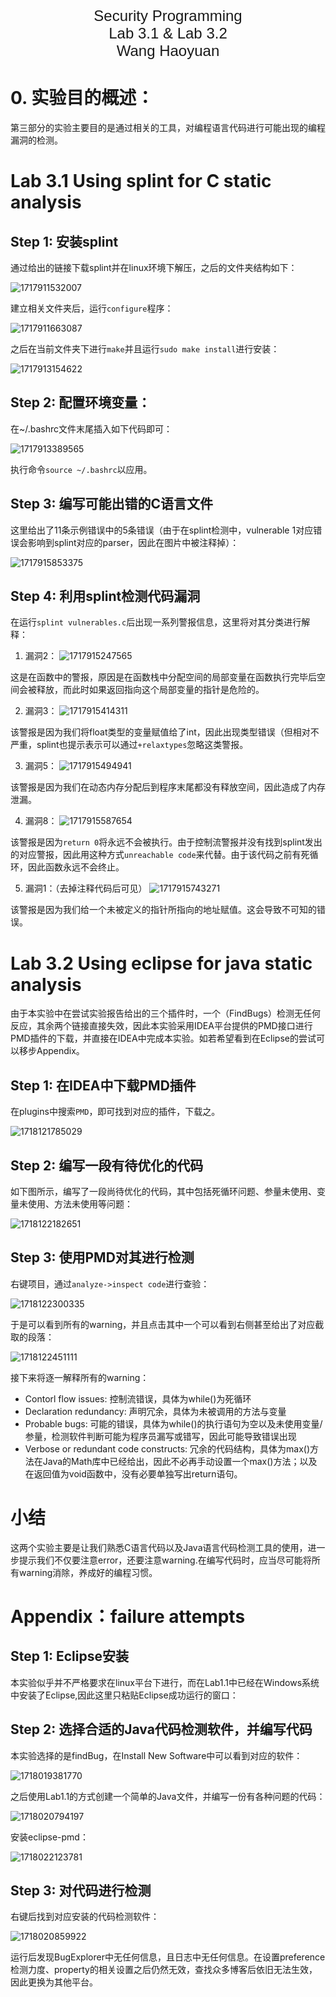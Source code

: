 <div align='center'>
	<font face = "Arial" size="5">Security Programming</font>
</div>

<div align='center'>
	<font face = "Arial" size="5">Lab 3.1 & Lab 3.2</font>
</div>

<div align='center'>
	<font face = "Arial" size="5">Wang Haoyuan</font>
</div>

<p style="page-break-before:always;"></p>

# 0. 实验目的概述：

第三部分的实验主要目的是通过相关的工具，对编程语言代码进行可能出现的编程漏洞的检测。

# Lab 3.1 Using splint for C static analysis

## Step 1: 安装splint

通过给出的链接下载splint并在linux环境下解压，之后的文件夹结构如下：

![1717911532007](image/Summer2024-LAB3.1&3.2-3220105114-WangHaoyuan/1717911532007.png)

建立相关文件夹后，运行`configure`程序：

![1717911663087](image/Summer2024-LAB3.1&3.2-3220105114-WangHaoyuan/1717911663087.png)

之后在当前文件夹下进行`make`并且运行`sudo make install`进行安装：

![1717913154622](image/Summer2024-LAB3.1&3.2-3220105114-WangHaoyuan/1717913154622.png)

## Step 2: 配置环境变量：

在~/.bashrc文件末尾插入如下代码即可：

![1717913389565](image/Summer2024-LAB3.1&3.2-3220105114-WangHaoyuan/1717913389565.png)

执行命令`source ~/.bashrc`以应用。

## Step 3: 编写可能出错的C语言文件

这里给出了11条示例错误中的5条错误（由于在splint检测中，vulnerable 1对应错误会影响到splint对应的parser，因此在图片中被注释掉）：

![1717915853375](image/Summer2024-LAB3.1&3.2-3220105114-WangHaoyuan/1717915853375.png)

## Step 4: 利用splint检测代码漏洞

在运行`splint vulnerables.c`后出现一系列警报信息，这里将对其分类进行解释：

1. 漏洞2：
![1717915247565](image/Summer2024-LAB3.1&3.2-3220105114-WangHaoyuan/1717915247565.png)

这是在函数中的警报，原因是在函数栈中分配空间的局部变量在函数执行完毕后空间会被释放，而此时如果返回指向这个局部变量的指针是危险的。

2. 漏洞3：
![1717915414311](image/Summer2024-LAB3.1&3.2-3220105114-WangHaoyuan/1717915414311.png)

该警报是因为我们将float类型的变量赋值给了int，因此出现类型错误（但相对不严重，splint也提示表示可以通过`+relaxtypes`忽略这类警报。

3. 漏洞5：
![1717915494941](image/Summer2024-LAB3.1&3.2-3220105114-WangHaoyuan/1717915494941.png)

该警报是因为我们在动态内存分配后到程序末尾都没有释放空间，因此造成了内存泄漏。

4. 漏洞8：
![1717915587654](image/Summer2024-LAB3.1&3.2-3220105114-WangHaoyuan/1717915587654.png)

该警报是因为`return 0`将永远不会被执行。由于控制流警报并没有找到splint发出的对应警报，因此用这种方式`unreachable code`来代替。由于该代码之前有死循环，因此函数永远不会终止。

5. 漏洞1：（去掉注释代码后可见）
![1717915743271](image/Summer2024-LAB3.1&3.2-3220105114-WangHaoyuan/1717915743271.png)

该警报是因为我们给一个未被定义的指针所指向的地址赋值。这会导致不可知的错误。

# Lab 3.2 Using eclipse for java static analysis

由于本实验中在尝试实验报告给出的三个插件时，一个（FindBugs）检测无任何反应，其余两个链接直接失效，因此本实验采用IDEA平台提供的PMD接口进行PMD插件的下载，并直接在IDEA中完成本实验。如若希望看到在Eclipse的尝试可以移步Appendix。

## Step 1: 在IDEA中下载PMD插件

在plugins中搜索`PMD`，即可找到对应的插件，下载之。

![1718121785029](image/Summer2024-LAB3.1&3.2-3220105114-WangHaoyuan/1718121785029.png)

## Step 2: 编写一段有待优化的代码

如下图所示，编写了一段尚待优化的代码，其中包括死循环问题、参量未使用、变量未使用、方法未使用等问题：

![1718122182651](image/Summer2024-LAB3.1&3.2-3220105114-WangHaoyuan/1718122182651.png)

## Step 3: 使用PMD对其进行检测

右键项目，通过`analyze->inspect code`进行查验：

![1718122300335](image/Summer2024-LAB3.1&3.2-3220105114-WangHaoyuan/1718122300335.png)

于是可以看到所有的warning，并且点击其中一个可以看到右侧甚至给出了对应截取的段落：

![1718122451111](image/Summer2024-LAB3.1&3.2-3220105114-WangHaoyuan/1718122451111.png)

接下来将逐一解释所有的warning：
- Contorl flow issues: 控制流错误，具体为while()为死循环
- Declaration redundancy: 声明冗余，具体为未被调用的方法与变量
- Probable bugs: 可能的错误，具体为while()的执行语句为空以及未使用变量/参量，检测软件判断可能为程序员漏写或错写，因此可能导致错误出现
- Verbose or redundant code constructs: 冗余的代码结构，具体为max()方法在Java的Math库中已经给出，因此不必再手动设置一个max()方法；以及在返回值为void函数中，没有必要单独写出return语句。

# 小结

这两个实验主要是让我们熟悉C语言代码以及Java语言代码检测工具的使用，进一步提示我们不仅要注意error，还要注意warning.在编写代码时，应当尽可能将所有warning消除，养成好的编程习惯。

# Appendix：failure attempts

## Step 1: Eclipse安装

本实验似乎并不严格要求在linux平台下进行，而在Lab1.1中已经在Windows系统中安装了Eclipse,因此这里只粘贴Eclipse成功运行的窗口：


## Step 2: 选择合适的Java代码检测软件，并编写代码

本实验选择的是findBug，在Install New Software中可以看到对应的软件：

![1718019381770](image/Summer2024-LAB3.1&3.2-3220105114-WangHaoyuan/1718019381770.png)

之后使用Lab1.1的方式创建一个简单的Java文件，并编写一份有各种问题的代码：

![1718020794197](image/Summer2024-LAB3.1&3.2-3220105114-WangHaoyuan/1718020794197.png)

安装eclipse-pmd：

![1718022123781](image/Summer2024-LAB3.1&3.2-3220105114-WangHaoyuan/1718022123781.png)

## Step 3: 对代码进行检测

右键后找到对应安装的代码检测软件：

![1718020859922](image/Summer2024-LAB3.1&3.2-3220105114-WangHaoyuan/1718020859922.png)

运行后发现BugExplorer中无任何信息，且日志中无任何信息。在设置preference检测力度、property的相关设置之后仍然无效，查找众多博客后依旧无法生效，因此更换为其他平台。